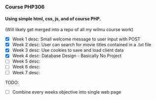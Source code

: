 ### **Course PHP306**  
#### Using simple html, css, js, and of course PHP.
(Will likely get merged into a repo of all my wilmu course work)

- [x] Week 1 desc: Small welcome message to user input with POST  
- [x] Week 2 desc: User can search for movie titles contained in a .txt file  
- [x] Week 3 desc: Use cookies to save and load client data  
- [x] Week 4 desc: Database Design - Basically No Project
- [ ] Week 5 desc:  
- [ ] Week 6 desc:  
- [ ] Week 7 desc:  

TODO:   
- [ ] Combine every weeks objective into single web page
